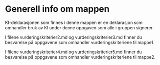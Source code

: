 # Generell info om mappen

KI-deklarasjonen som finnes i denne mappen er en deklarasjon som omhandler bruk av KI under denne oppgaven som alle i gruppen signerer.

I filene vurderingskriterier2.md og vurderingskriterier3.md finner du besvarelse på oppgavene som omhandler vurderingskriteriene til mappe1. 

I filene vurderingskriterier4.md og vurderingskriterier5.md finner du besvarelse på oppgavene som omhandler vurderingskriteriene til mappe2. 